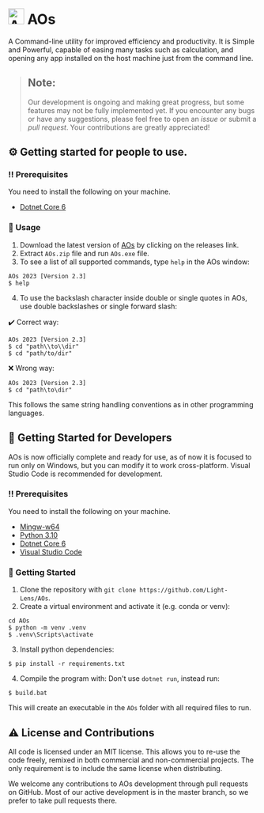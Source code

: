 # <img title="AOs" src="https://github.com/Light-Lens/AOs/blob/master/img/AOs.ico?raw=true" width="32" height="32"> AOs

A Command-line utility for improved efficiency and productivity. It is Simple and Powerful, capable of easing many tasks such as calculation, and opening any app installed on the host machine just from the command line.

> Note:
> ---
>
> Our development is ongoing and making great progress, but some features may not be fully implemented yet. If you encounter any bugs or have any suggestions, please feel free to open an _issue_ or submit a _pull request_. Your contributions are greatly appreciated!

## :gear: Getting started for people to use.
### :bangbang: Prerequisites
You need to install the following on your machine.
- [Dotnet Core 6](https://dotnet.microsoft.com/en-us/download/dotnet/6.0)

### :eyes: Usage
1. Download the latest version of [AOs](https://github.com/Light-Lens/AOs/releases/) by clicking on the releases link.
2. Extract `AOs.zip` file and run `AOs.exe` file.
3. To see a list of all supported commands, type `help` in the AOs window:
```console
AOs 2023 [Version 2.3]
$ help
```

4. To use the backslash character inside double or single quotes in AOs, use double backslashes or single forward slash:

:heavy_check_mark: Correct way:
```console
AOs 2023 [Version 2.3]
$ cd "path\\to\\dir"
$ cd "path/to/dir"
```

:x: Wrong way:
```console
AOs 2023 [Version 2.3]
$ cd "path\to\dir"
```

This follows the same string handling conventions as in other programming languages.

## :toolbox: Getting Started for Developers
AOs is now officially complete and ready for use, as of now it is focused to run only on Windows, but you can modify it to work cross-platform. Visual Studio Code is recommended for development.

### :bangbang: Prerequisites
You need to install the following on your machine.
- [Mingw-w64](https://github.com/niXman/mingw-builds-binaries/releases)
- [Python 3.10](https://www.python.org/downloads/release/python-3109/)
- [Dotnet Core 6](https://dotnet.microsoft.com/en-us/download/dotnet/6.0)
- [Visual Studio Code](https://code.visualstudio.com/)

### :pencil: Getting Started
1. Clone the repository with `git clone https://github.com/Light-Lens/AOs`.
2. Create a virtual environment and activate it (e.g. conda or venv):

```console
cd AOs
$ python -m venv .venv
$ .venv\Scripts\activate
```

3. Install python dependencies:
```console
$ pip install -r requirements.txt
```

4. Compile the program with:
Don't use `dotnet run`, instead run:
```console
$ build.bat
```

This will create an executable in the `AOs` folder with all required files to run.

## :warning: License and Contributions
All code is licensed under an MIT license. This allows you to re-use the code freely, remixed in both commercial and non-commercial projects. The only requirement is to include the same license when distributing.

We welcome any contributions to AOs development through pull requests on GitHub. Most of our active development is in the master branch, so we prefer to take pull requests there.
